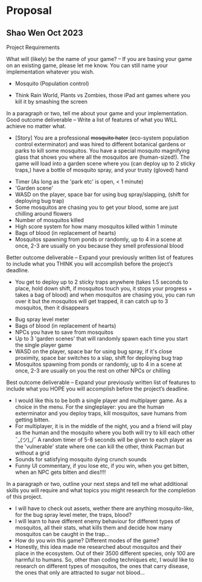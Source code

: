 # Proposal
## Shao Wen Oct 2023

Project Requirements

What will (likely) be the name of your game? – If you are basing your game on an existing game, please let me know. You can still name your implementation whatever you wish.
- Mosquito (Population control) 

- Think Rain World, Plants vs Zombies, those iPad ant games where you kill it by smashing the screen

In a paragraph or two, tell me about your game and your implementation.
Good outcome deliverable – Write a list of features of what you WILL achieve no matter what.
- [Story] You are a professional ~~mosquito hater~~ (eco-system population control exterminator) and was hired to different botanical gardens or parks to kill some mosquitos. You have a special mosquito magnifying glass that shows you where all the mosquitos are (human-sized!). The game will load into a garden scene where you (can deploy up to 2 sticky traps,) have a bottle of mosquito spray, and your trusty (gloved) hand 

* Timer (As long as the 'park etc' is open, < 1 minute)
* 'Garden scene' 
* WASD on the player, space bar for using bug spray/slapping, (shift for deploying bug trap)
* Some mosquitos are chasing you to get your blood, some are just chilling around flowers
* Number of mosquitos killed 
* High score system for how many mosquitos killed within 1 minute
* Bags of blood (in replacement of hearts) 
* Mosquitos spawning from ponds or randomly, up to 4 in a scene at once, 2-3 are usually on you because they smell professional blood

Better outcome deliverable – Expand your previously written list of features to include what you THINK you will accomplish before the project’s deadline.
- You get to deploy up to 2 sticky traps anywhere (takes 1.5 seconds to place, hold down shift, if mosquitos touch you, it stops your progress + takes a bag of blood) and when mosquitos are chasing you, you can run over it but the mosquitos will get trapped, it can catch up to 3 mosquitos, then it disappears 

* Bug spray level meter
* Bags of blood (in replacement of hearts) 
* NPCs you have to save from mosquitos 
* Up to 3 'garden scenes' that will randomly spawn each time you start the single player game 
* WASD on the player, space bar for using bug spray, if it's close proximity, space bar switches to a slap, shift for deploying bug trap
* Mosquitos spawning from ponds or randomly, up to 4 in a scene at once, 2-3 are usually on you the rest on other NPCs or chilling 

Best outcome deliverable – Expand your previously written list of features to include what you HOPE you will accomplish before the project’s deadline.
- I would like this to be both a single player and multiplayer game. As a choice in the menu. For the singleplayer: you are the human exterminator and you deploy traps, kill mosquitos, save humans from getting bitten.
- For multiplayer, it is in the middle of the night, you and a friend will play as the human and the mosquito where you both will try to kill each other ¯\_(ツ)_/¯ A random timer of 5-8 seconds will be given to each player as the 'vulnerable' state where one can kill the other, think Pacman but without a grid
- Sounds for satisfying mosquito dying crunch sounds
- Funny UI commentary, if you lose etc, if you win, when you get bitten, when an NPC gets bitten and dies!!!! 

In a paragraph or two, outline your next steps and tell me what additional skills you will require and what topics you might research for the completion of this project.
- I will have to check out assets, wether there are anything mosquito-like, for the bug spray level meter, the traps, blood?  
- I will learn to have different enemy behaviour for different types of mosquitos, all their stats, what kills them and decide how many mosquitos can be caught in the trap...  
- How do you win this game? Different modes of the game? 
- Honestly, this idea made me researched about mosquitos and their place in the ecosystem. Out of their 3500 different species, only 100 are harmful to humans. So, other than coding techniques etc, I would like to research on different types of mosquitos, the ones that carry disease, the ones that only are attracted to sugar not blood... 